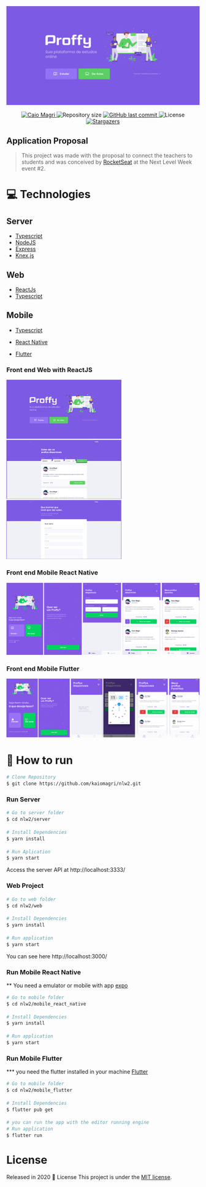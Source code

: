 <p align="center">
   <img src="./assets/web-landing.png" alt="Proffy"/>
</p>

<p align="center">	
   <a href="https://www.linkedin.com/in/caio-magri-318a42a1/">
      <img alt="Caio Magri" src="https://img.shields.io/badge/-kaiomagri-04D361?style=flat&logo=Linkedin&logoColor=white" />
   </a>
  <img alt="Repository size" src="https://img.shields.io/github/repo-size/kaiomagri/nlw2?color=04D361">
  <a href="https://github.com/kaiomagri/nlw2/commits/master">
    <img alt="GitHub last commit" src="https://img.shields.io/github/last-commit/kaiomagri/nlw2?color=04D361">
  </a> 
  <img alt="License" src="https://img.shields.io/badge/license-MIT-04D361">
  <a href="https://github.com/kaiomagri/nlw2/stargazers">
    <img alt="Stargazers" src="https://img.shields.io/github/stars/kaiomagri/nlw2?color=04D361&logo=github">
  </a>
</p>



## Application Proposal

> This project was made with the proposal to connect the teachers to students and was conceived by [RocketSeat](https://rocketseat.com.br/) at the Next Level Week event #2.



# :computer: Technologies

## Server
* [Typescript](https://www.typescriptlang.org/)      
* [NodeJS](https://nodejs.org/en/)
* [Express](https://expressjs.com/pt-br/)
* [Knex.js](http://knexjs.org/#changelog)

## Web

 * [ReactJs](https://pt-br.reactjs.org/)
 * [Typescript](https://www.typescriptlang.org/) 

## Mobile

* [Typescript](https://www.typescriptlang.org/)
* [React Native](https://reactnative.dev/)

* [Flutter](https://flutter.dev/)


### Front end Web with ReactJS
<div>
   <img src="./assets/web-landing.png" width="300px">
   <img src="./assets/web-list.png" width="300px">
   <img src="./assets/web-register.png" width="300px">
</div>

### Front end Mobile React Native
<div>
   <img src="./assets/react_native/RN.png">
</div>

### Front end Mobile Flutter
<div>
   <img src="./assets/flutter/Flutter.png">
</div>

# :minidisc: How to run
```bash
# Clone Repository
$ git clone https://github.com/kaiomagri/nlw2.git
```

### Run Server

```bash
# Go to server folder
$ cd nlw2/server

# Install Dependencies
$ yarn install

# Run Aplication
$ yarn start
```
Access the server API at http://localhost:3333/

### Web Project

```bash
# Go to web folder
$ cd nlw2/web

# Install Dependencies
$ yarn install

# Run application
$ yarn start
```
You can see here http://localhost:3000/

### Run Mobile React Native

** You need a emulator or mobile with app [expo](https://play.google.com/store/apps/details?id=host.exp.exponent)

```bash
# Go to mobile folder
$ cd nlw2/mobile_react_native

# Install Dependencies
$ yarn install

# Run application
$ yarn start
```

### Run Mobile Flutter

*** you need the flutter installed in your machine [Flutter](https://flutter.dev/docs/get-started/install)

```bash
# Go to mobile folder
$ cd nlw2/mobile_flutter

# Install Dependencies
$ flutter pub get

# you can run the app with the editor running engine
# Run application
$ flutter run
```

# License

Released in 2020 :closed_book: License
This project is under the [MIT license](./LICENSE).
